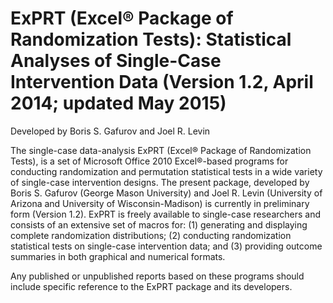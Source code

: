 <h1>ExPRT (Excel® Package of Randomization Tests): Statistical Analyses of Single-Case Intervention Data (Version 1.2, April 2014; updated May 2015)<br>
</h1>
<p>
Developed by Boris S. Gafurov and Joel R. Levin<br>
</p>
<p>
The single-case data-analysis ExPRT (Excel® Package of Randomization Tests), is a set of Microsoft Office 2010 Excel®-based programs for conducting randomization and permutation statistical tests in a wide variety of single-case intervention designs. The present package, developed by Boris S. Gafurov (George Mason University) and Joel R. Levin (University of Arizona and University of Wisconsin-Madison) is currently in preliminary form (Version 1.2). ExPRT is freely available to single-case researchers and consists of an extensive set of macros for: (1) generating and displaying complete randomization distributions; (2) conducting randomization statistical tests on single-case intervention data; and (3) providing outcome summaries in both graphical and numerical formats.<br>
</p>
<p>
Any published or unpublished reports based on these programs should include specific reference to the ExPRT package and its developers.<br>
</p>